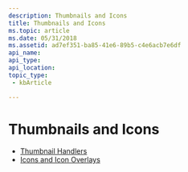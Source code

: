 ```yaml
---
description: Thumbnails and Icons
title: Thumbnails and Icons
ms.topic: article
ms.date: 05/31/2018
ms.assetid: ad7ef351-ba85-41e6-89b5-c4e6acb7e6df
api_name: 
api_type: 
api_location: 
topic_type: 
 - kbArticle

---
```


# Thumbnails and Icons

- [Thumbnail Handlers](thumbnail-providers.md)
- [Icons and Icon Overlays](icons-and-icon-overlays-bumper.md)

 

 



